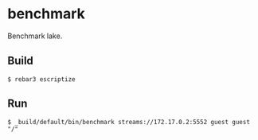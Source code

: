 # benchmark

Benchmark lake.

## Build

```
$ rebar3 escriptize
```

## Run

```
$ _build/default/bin/benchmark streams://172.17.0.2:5552 guest guest "/"
```
